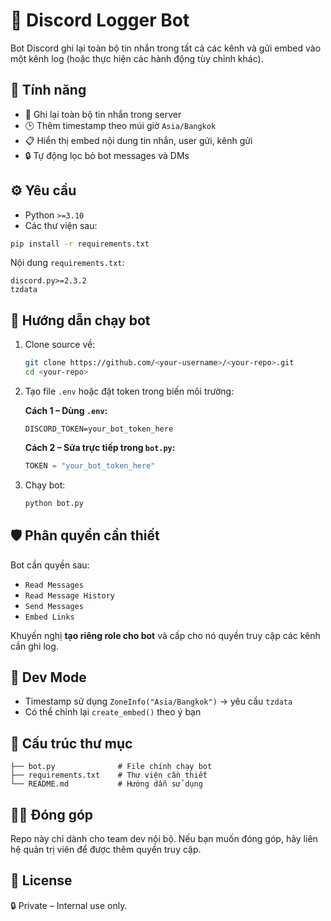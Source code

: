 # 🧠 Discord Logger Bot

Bot Discord ghi lại toàn bộ tin nhắn trong tất cả các kênh và gửi embed vào một kênh log (hoặc thực hiện các hành động tùy chỉnh khác).

## 📌 Tính năng

- 📝 Ghi lại toàn bộ tin nhắn trong server
- 🕒 Thêm timestamp theo múi giờ `Asia/Bangkok`
- 📋 Hiển thị embed nội dung tin nhắn, user gửi, kênh gửi
- 🔒 Tự động lọc bỏ bot messages và DMs

## ⚙️ Yêu cầu

- Python `>=3.10`
- Các thư viện sau:

```bash
pip install -r requirements.txt
````

Nội dung `requirements.txt`:

```
discord.py>=2.3.2
tzdata
```

## 🚀 Hướng dẫn chạy bot

1. Clone source về:

   ```bash
   git clone https://github.com/<your-username>/<your-repo>.git
   cd <your-repo>
   ```

2. Tạo file `.env` hoặc đặt token trong biến môi trường:

   **Cách 1 – Dùng `.env`:**

   ```
   DISCORD_TOKEN=your_bot_token_here
   ```

   **Cách 2 – Sửa trực tiếp trong `bot.py`:**

   ```python
   TOKEN = "your_bot_token_here"
   ```

3. Chạy bot:

   ```bash
   python bot.py
   ```

## 🛡️ Phân quyền cần thiết

Bot cần quyền sau:

* `Read Messages`
* `Read Message History`
* `Send Messages`
* `Embed Links`

Khuyến nghị **tạo riêng role cho bot** và cấp cho nó quyền truy cập các kênh cần ghi log.

## 🧪 Dev Mode

* Timestamp sử dụng `ZoneInfo("Asia/Bangkok")` → yêu cầu `tzdata`
* Có thể chỉnh lại `create_embed()` theo ý bạn

## 📂 Cấu trúc thư mục

```
├── bot.py              # File chính chạy bot
├── requirements.txt    # Thư viện cần thiết
└── README.md           # Hướng dẫn sử dụng
```

## 👨‍💻 Đóng góp

Repo này chỉ dành cho team dev nội bộ. Nếu bạn muốn đóng góp, hãy liên hệ quản trị viên để được thêm quyền truy cập.

## 📄 License

🔒 Private – Internal use only.
